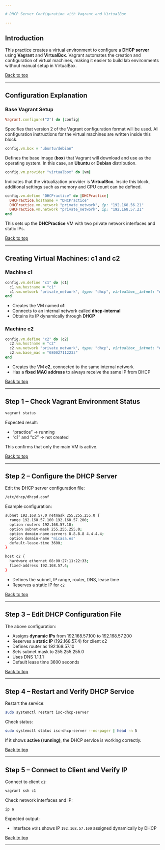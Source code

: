 ```yaml
---

# DHCP Server Configuration with Vagrant and VirtualBox

---
```


## Introduction

This practice creates a virtual environment to configure a **DHCP server** using **Vagrant** and **VirtualBox**.
Vagrant automates the creation and configuration of virtual machines, making it easier to build lab environments without manual setup in VirtualBox.

[Back to top](#dhcp-server-configuration-with-vagrant-and-virtualbox)

---

## Configuration Explanation

### Base Vagrant Setup

```ruby
Vagrant.configure("2") do |config|
```

Specifies that version 2 of the Vagrant configuration format will be used.
All configuration instructions for the virtual machines are written inside this block.

```ruby
config.vm.box = "ubuntu/debian"
```

Defines the base image (**box**) that Vagrant will download and use as the operating system.
In this case, an **Ubuntu** or **Debian** distribution.

```ruby
config.vm.provider "virtualbox" do |vm|
```

Indicates that the virtualization provider is **VirtualBox**.
Inside this block, additional settings such as memory and CPU count can be defined.

```ruby
config.vm.define "DHCPractice" do |DHCPractice|
  DHCPractice.hostname = "DHCPractice"
  DHCPractice.vm.network "private_network", ip: "192.168.56.21"
  DHCPractice.vm.network "private_network", ip: "192.168.57.21"
end
```

This sets up the **DHCPractice** VM with two private network interfaces and static IPs.

[Back to top](#dhcp-server-configuration-with-vagrant-and-virtualbox)

---

## Creating Virtual Machines: c1 and c2

### Machine c1

```ruby
config.vm.define "c1" do |c1|
  c1.vm.hostname = "c1"
  c1.vm.network "private_network", type: "dhcp", virtualbox__intnet: "dhcp-internal"
end
```

* Creates the VM named **c1**
* Connects to an internal network called **dhcp-internal**
* Obtains its IP dynamically through **DHCP**

### Machine c2

```ruby
config.vm.define "c2" do |c2|
  c2.vm.hostname = "c2"
  c2.vm.network "private_network", type: "dhcp", virtualbox__intnet: "dhcp-internal"
  c2.vm.base_mac = "080027112233"
end
```

* Creates the VM **c2**, connected to the same internal network
* Has a **fixed MAC address** to always receive the same IP from DHCP

[Back to top](#dhcp-server-configuration-with-vagrant-and-virtualbox)

---

## Step 1 – Check Vagrant Environment Status

```bash
vagrant status
```

Expected result:

* “practice” → running
* “c1” and “c2” → not created

This confirms that only the main VM is active.

[Back to top](#dhcp-server-configuration-with-vagrant-and-virtualbox)

---

## Step 2 – Configure the DHCP Server

Edit the DHCP server configuration file:

```bash
/etc/dhcp/dhcpd.conf
```

Example configuration:

```bash
subnet 192.168.57.0 netmask 255.255.255.0 {
  range 192.168.57.100 192.168.57.200;
  option routers 192.168.57.10;
  option subnet-mask 255.255.255.0;
  option domain-name-servers 8.8.8.8 4.4.4.4;
  option domain-name "micasa.es"
  default-lease-time 3600;
}

host c2 {
  hardware ethernet 08:00:27:11:22:33;
  fixed-address 192.168.57.4;
}
```

* Defines the subnet, IP range, router, DNS, lease time
* Reserves a static IP for `c2`

[Back to top](#dhcp-server-configuration-with-vagrant-and-virtualbox)

---

## Step 3 – Edit DHCP Configuration File

The above configuration:

* Assigns **dynamic IPs** from 192.168.57.100 to 192.168.57.200
* Reserves a **static IP** (192.168.57.4) for client c2
* Defines router as 192.168.57.10
* Sets subnet mask to 255.255.255.0
* Uses DNS 1.1.1.1
* Default lease time 3600 seconds

[Back to top](#dhcp-server-configuration-with-vagrant-and-virtualbox)

---

## Step 4 – Restart and Verify DHCP Service

Restart the service:

```bash
sudo systemctl restart isc-dhcp-server
```

Check status:

```bash
sudo systemctl status isc-dhcp-server --no-pager | head -n 5
```

If it shows **active (running)**, the DHCP service is working correctly.

[Back to top](#dhcp-server-configuration-with-vagrant-and-virtualbox)

---

## Step 5 – Connect to Client and Verify IP

Connect to client `c1`:

```bash
vagrant ssh c1
```

Check network interfaces and IP:

```bash
ip a
```

Expected output:

* Interface `eth1` shows IP `192.168.57.100` assigned dynamically by DHCP

[Back to top](#dhcp-server-configuration-with-vagrant-and-virtualbox)

---
